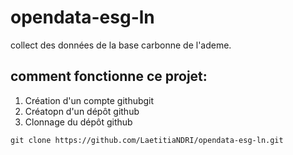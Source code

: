 # opendata-esg-ln
collect des données de la base carbonne de l'ademe.

## comment fonctionne ce projet:
1. Création d'un compte githubgit 
2. Créatopn d'un dépôt github
3. Clonnage du dépôt github

```
git clone https://github.com/LaetitiaNDRI/opendata-esg-ln.git
```
